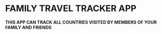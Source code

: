 # FAMILY TRAVEL TRACKER APP

#### THIS APP CAN TRACK ALL COUNTRIES VISITED BY MEMBERS OF YOUR FAMILY AND FRIENDS